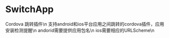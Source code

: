 # SwitchApp

Cordova 跳转插件\n
支持android和ios平台应用之间跳转的cordova插件，应用安装检测提醒\n
andorid需要提供应用包名\n
ios需要相应的URLScheme\n
